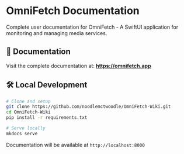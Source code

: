 # OmniFetch Documentation

Complete user documentation for OmniFetch - A SwiftUI application for monitoring and managing media services.

## 📖 Documentation

Visit the complete documentation at: **https://omnifetch.app**

## 🛠️ Local Development

```bash
# Clone and setup
git clone https://github.com/noodlemctwoodle/OmniFetch-Wiki.git
cd OmniFetch-Wiki
pip install -r requirements.txt

# Serve locally
mkdocs serve
```

Documentation will be available at `http://localhost:8000`